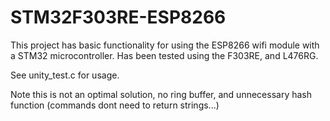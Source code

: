 # STM32F303RE-ESP8266
This project has basic functionality for using the ESP8266 wifi module with a STM32 microcontroller. 
Has been tested using the F303RE, and L476RG. 

See unity_test.c for usage. 

Note this is not an optimal solution, no ring buffer, and unnecessary hash function (commands dont need to return strings...)
